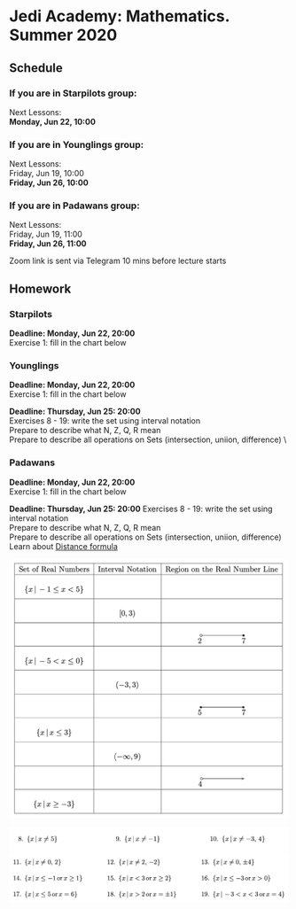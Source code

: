# Jedi Academy: Mathematics. Summer 2020

## Schedule

### If you are in Starpilots group:
Next Lessons: \
**Monday, Jun 22, 10:00**

### If you are in Younglings group:
Next Lessons: \
Friday, Jun 19, 10:00 \
**Friday, Jun 26, 10:00**

### If you are in Padawans group:
Next Lessons: \
Friday, Jun 19, 11:00 \
**Friday, Jun 26, 11:00**

Zoom link is sent via Telegram 10 mins before lecture starts

## Homework
### Starpilots
**Deadline: Monday, Jun 22, 20:00** \
Exercise 1: fill in the chart below

### Younglings
**Deadline: Monday, Jun 22, 20:00** \
Exercise 1: fill in the chart below

**Deadline: Thursday, Jun 25: 20:00** \
Exercises 8 - 19: write the set using interval notation \
Prepare to describe what N, Z, Q, R mean \
Prepare to describe all operations on Sets (intersection, uniion, difference) \

### Padawans
**Deadline: Monday, Jun 22, 20:00** \
Exercise 1: fill in the chart below

**Deadline: Thursday, Jun 25: 20:00**
Exercises 8 - 19: write the set using interval notation \
Prepare to describe what N, Z, Q, R mean \
Prepare to describe all operations on Sets (intersection, uniion, difference) \
Learn about [Distance formula](https://www.khanacademy.org/math/basic-geo/basic-geometry-pythagorean-theorem/pythagorean-theorem-distance/a/distance-formula)

![Exercise 1: Chart](https://raw.githubusercontent.com/lanavasilieva/jedi-maths/master/Screen%20Shot%202020-06-19%20at%2011.41.32%20AM.png)

![Exercise 8 - 10](https://github.com/lanavasilieva/jedi-maths/blob/master/Screen%20Shot%202020-06-19%20at%2011.41.41%20AM.png)
![Exercise 11 - 19](https://github.com/lanavasilieva/jedi-maths/blob/master/Screen%20Shot%202020-06-19%20at%2011.41.52%20AM.png)
